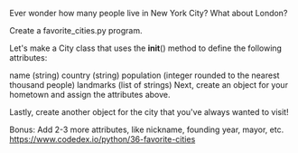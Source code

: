 Ever wonder how many people live in New York City? What about London?

Create a favorite_cities.py program.

Let's make a City class that uses the __init__() method to define the following attributes:

name (string)
country (string)
population (integer rounded to the nearest thousand people)
landmarks (list of strings)
Next, create an object for your hometown and assign the attributes above.

Lastly, create another object for the city that you've always wanted to visit!

Bonus: Add 2-3 more attributes, like nickname, founding year, mayor, etc.
https://www.codedex.io/python/36-favorite-cities